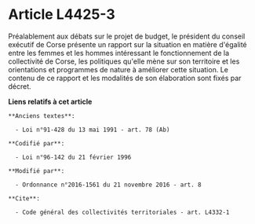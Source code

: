 # Article L4425-3

Préalablement aux débats sur le projet de budget, le président du conseil exécutif de Corse présente un rapport sur la
situation en matière d'égalité entre les femmes et les hommes intéressant le fonctionnement de la collectivité de Corse, les
politiques qu'elle mène sur son territoire et les orientations et programmes de nature à améliorer cette situation. Le
contenu de ce rapport et les modalités de son élaboration sont fixés par décret.

**Liens relatifs à cet article**

	**Anciens textes**:

	  - Loi n°91-428 du 13 mai 1991 - art. 78 (Ab)

	**Codifié par**:

	  - Loi n°96-142 du 21 février 1996

	**Modifié par**:

	  - Ordonnance n°2016-1561 du 21 novembre 2016 - art. 8

	**Cite**:

	  - Code général des collectivités territoriales - art. L4332-1
